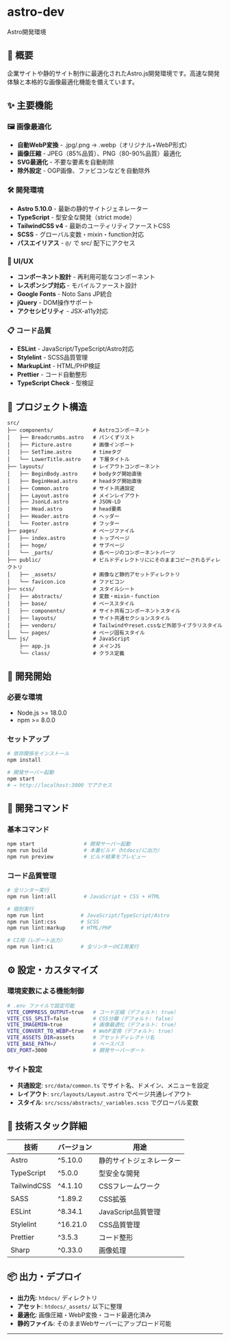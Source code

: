 # astro-dev
Astro開発環境

## 🎯 概要

企業サイトや静的サイト制作に最適化されたAstro.js開発環境です。高速な開発体験と本格的な画像最適化機能を備えています。

## ✨ 主要機能

### 🖼️ 画像最適化
- **自動WebP変換** - .jpg/.png → .webp（オリジナル+WebP形式）
- **画像圧縮** - JPEG（85%品質）、PNG（80-90%品質）最適化
- **SVG最適化** - 不要な要素を自動削除
- **除外設定** - OGP画像、ファビコンなどを自動除外

### 🛠️ 開発環境
- **Astro 5.10.0** - 最新の静的サイトジェネレーター
- **TypeScript** - 型安全な開発（strict mode）
- **TailwindCSS v4** - 最新のユーティリティファーストCSS
- **SCSS** - グローバル変数・mixin・function対応
- **パスエイリアス** - `@/` で src/ 配下にアクセス

### 🎨 UI/UX
- **コンポーネント設計** - 再利用可能なコンポーネント
- **レスポンシブ対応** - モバイルファースト設計
- **Google Fonts** - Noto Sans JP統合
- **jQuery** - DOM操作サポート
- **アクセシビリティ** - JSX-a11y対応

### 📋 コード品質
- **ESLint** - JavaScript/TypeScript/Astro対応
- **Stylelint** - SCSS品質管理
- **MarkupLint** - HTML/PHP検証
- **Prettier** - コード自動整形
- **TypeScript Check** - 型検証

## 📁 プロジェクト構造

```
src/
├── components/             # Astroコンポーネント
│   ├── Breadcrumbs.astro   # パンくずリスト
│   ├── Picture.astro       # 画像インポート
│   ├── SetTime.astro       # timeタグ
│   └── LowerTitle.astro    # 下層タイトル
├── layouts/                # レイアウトコンポーネント
│   ├── BeginBody.astro     # bodyタグ開始直後
│   ├── BeginHead.astro     # headタグ開始直後
│   ├── Common.astro        # サイト共通設定
│   ├── Layout.astro        # メインレイアウト
│   ├── JsonLd.astro        # JSON-LD
│   ├── Head.astro          # head要素
│   ├── Header.astro        # ヘッダー
│   └── Footer.astro        # フッター
├── pages/                  # ページファイル
│   ├── index.astro         # トップページ
│   ├── hoge/               # サブページ
│   └── _parts/             # 各ページのコンポーネントパーツ
├── public/                 # ビルドディレクトリににそのままコピーされるディレクトリ
│   ├── _assets/            # 画像など静的アセットディレクトリ
│   └── favicon.ico         # ファビコン
├── scss/                   # スタイルシート
│   ├── abstracts/          # 変数・mixin・function
│   ├── base/               # ベーススタイル
│   ├── components/         # サイト共有コンポーネントスタイル
│   ├── layouts/            # サイト共通セクションスタイル
│   ├── vendors/            # Tailwindやreset.cssなど外部ライブラリスタイル
│   └── pages/              # ページ固有スタイル
└── js/                     # JavaScript
    ├── app.js              # メインJS
    └── class/              # クラス定義
```

## 🚀 開発開始

### 必要な環境
- Node.js >= 18.0.0
- npm >= 8.0.0

### セットアップ
```bash
# 依存関係をインストール
npm install

# 開発サーバー起動
npm start
# → http://localhost:3000 でアクセス
```

## 📝 開発コマンド

### 基本コマンド
```bash
npm start                # 開発サーバー起動
npm run build            # 本番ビルド（htdocs/に出力）
npm run preview          # ビルド結果をプレビュー
```

### コード品質管理
```bash
# 全リンター実行
npm run lint:all         # JavaScript + CSS + HTML

# 個別実行
npm run lint            # JavaScript/TypeScript/Astro
npm run lint:css        # SCSS
npm run lint:markup     # HTML/PHP

# CI用（レポート出力）
npm run lint:ci         # 全リンターのCI用実行
```

## ⚙️ 設定・カスタマイズ

### 環境変数による機能制御
```bash
# .env ファイルで設定可能
VITE_COMPRESS_OUTPUT=true   # コード圧縮（デフォルト: true）
VITE_CSS_SPLIT=false        # CSS分離（デフォルト: false）
VITE_IMAGEMIN=true          # 画像最適化（デフォルト: true）
VITE_CONVERT_TO_WEBP=true   # WebP変換（デフォルト: true）
VITE_ASSETS_DIR=assets      # アセットディレクトリ名
VITE_BASE_PATH=/            # ベースパス
DEV_PORT=3000               # 開発サーバーポート
```

### サイト設定
- **共通設定**: `src/data/common.ts` でサイト名、ドメイン、メニューを設定
- **レイアウト**: `src/layouts/Layout.astro` でページ共通レイアウト
- **スタイル**: `src/scss/abstracts/_variables.scss` でグローバル変数

## 🔧 技術スタック詳細

| 技術 | バージョン | 用途 |
|------|------------|------|
| Astro | ^5.10.0 | 静的サイトジェネレーター |
| TypeScript | ^5.0.0 | 型安全な開発 |
| TailwindCSS | ^4.1.10 | CSSフレームワーク |
| SASS | ^1.89.2 | CSS拡張 |
| ESLint | ^8.34.1 | JavaScript品質管理 |
| Stylelint | ^16.21.0 | CSS品質管理 |
| Prettier | ^3.5.3 | コード整形 |
| Sharp | ^0.33.0 | 画像処理 |

## 📦 出力・デプロイ

- **出力先**: `htdocs/` ディレクトリ
- **アセット**: `htdocs/_assets/` 以下に整理
- **最適化**: 画像圧縮・WebP変換・コード最適化済み
- **静的ファイル**: そのままWebサーバーにアップロード可能

---


